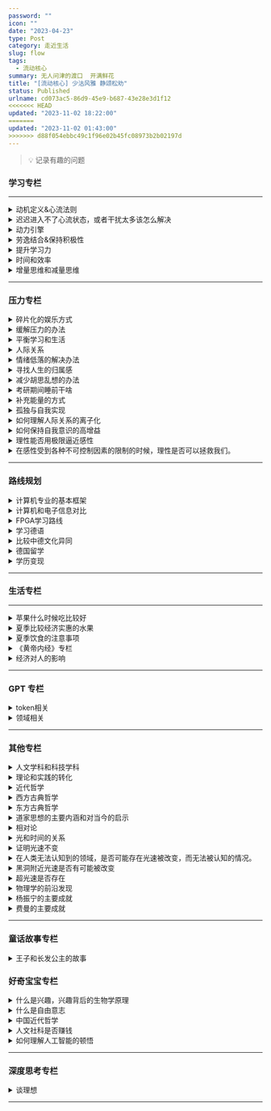 ```yaml
---
password: ""
icon: ""
date: "2023-04-23"
type: Post
category: 走近生活
slug: flow
tags:
  - 流动核心
summary: 无人问津的渡口  开满鲜花
title: "[流动核心] 少沽风雅 静颂松劝"
status: Published
urlname: cd073ac5-86d9-45e9-b687-43e28e3d1f12
<<<<<<< HEAD
updated: "2023-11-02 18:22:00"
=======
updated: "2023-11-02 01:43:00"
>>>>>>> d88f054ebbc49c1f96e02b45fc08973b2b02197d
---
```


> 💡 记录有趣的问题

### 学习专栏

---

<details>
  <summary>动机定义&心流法则</summary>

- “在某些时候，不这样做的痛苦大于这样做的痛苦。”
- 行动起来，即使是非常小的行动，它也会以一种积极灵感的形式让你自然地产生动力。
- 激发动机的关键之一，就是使其易于上手。许多人之所以挣扎于寻找实现目标所需的动力，是因为他们把时间和精力花在了错误的地方，一直不去行动却希望动力从天而降。
- 行动仪式必须非常容易上手,例行程序:朝最终目标迈进,遵循相同模式
- 缺乏精神动力通常与缺乏运动有关
- 我称这个策略为「心流法则」，也就是说，当人们从事与他们当前能力最接近的任务时，他们会经历最大的动力，而这时候，我们的身心也很容易进入到一种全神贯注的心流状态，发挥自己的最佳表现。
- 所以，在做一件事情的时候，我们不仅仅要判断这件事情是否符合自己的实力，还需要在做事的时候，主动地去寻求反馈，调整自己，进而让自己的动力达到峰值，从而更好得完成任务。
- 请告诉自己，头脑里的想法只是建议而不是命令，它们只是摆在我们面前的一个个选择，但我有权选择要遵循的选项。
- 时间的流逝随着年龄的增长越来越快，你可以把所有事情都做好地度过一天，也可以无所事事地度过一天，不管怎么样，这一天都会过去。
  你需要明白的是，不管怎样生活，你的时间都会一去不复返，但是，在不适的时候依然敢于走入不适，拥抱不适，这会让你面对困境的反脆弱能力越来越强。
  你的生活是美好的，而你的不适是暂时的，踏入这一刻的不适，会让你下一刻更自由。
- 可是，在我们的人生里，必须主动去选择一些困难的东西，你不能没有痛苦地生活，你的生活不可能全都是鲜花和掌声，更多时候，生活充满了荆棘和陷阱。
而最终，你选择受什么样的苦，愿意为什么奋斗，这才是最重要的问题。
快乐幸福是一个简单的问题，几乎我们每个人都有类似的答案。
但是更有意义的问题是：你要承受的的痛苦是什么？
你对这个问题的答案，才会真正让你通往某种自由的大门，也会得到人生足够的动力。

  </details>

<details>
  <summary>迟迟进入不了心流状态，或者干扰太多该怎么解决</summary>

你好，这是必应。我很高兴你对心流状态感兴趣，因为它是一种能够提高学习效率和幸福感的心理状态。😊

根据我搜索的结果[1](https://www.zhihu.com/question/20992764)，心流状态是指一种人们在专注进行某行为时所表现的心理状态，通常在此状态时，不愿被打扰，也称抗拒中断。心流状态有以下几个特征：

- 有明确的目标和及时的反馈
- 有适当的挑战和能力匹配
- 有高度的专注和投入
- 有主动控制和自我效能感
- 有时间感的改变和忘我感

要想进入心流状态，你需要做到以下几点：

- 选择一项你感兴趣并且有一定技能的活动，比如学习、写作、画画等
- 设定一个具体而有挑战性的目标，比如阅读一本书、完成一篇文章、画出一幅画等
- 尽量消除外界的干扰，比如关掉手机、电脑等通知，<u>**找一个安静舒适的环境，准备好所需的工具和材料等**</u>
- <u>**全身心地投入到活动中，不要分心去想其他无关的事情，也不要担心失败或者评价等后果**</u>
- 在活动过程中，注意观察自己的表现和进度，根据反馈及时调整自己的策略和方法，保持挑战和能力的平衡
- <u>**在活动结束后，给自己一些奖励和肯定，比如休息一下、吃点零食、听听音乐等，增强自己的成就感和满足感**</u>

如果你遇到了进入心流状态的困难或者干扰，你可以尝试以下几种方法：

- 调整自己的心态，不要给自己太大的压力或者期待，也不要过分担心失败或者评价等外在因素，而是把注意力集中在活动本身的乐趣和意义上
- <u>**使用一些辅助工具或者技巧，比如定时器、番茄钟、计划表等，来帮助自己规划时间、管理任务、提高效率等**</u>
- <u>**寻求一些外部支持或者激励，比如找一个志同道合的伙伴、参加一个学习小组、向一个导师请教等，来增加自己的动力和信心**</u>
- 适当地改变一下环境或者方式，比如换一个地方、换一个时间、换一个角度等，来给自己带来一些新鲜感和刺激感

希望这些方法对你有所帮助。如果你还有其他关于心流状态的问题或者想法，欢迎继续和我聊天。😊

  </details>

<details>
  <summary>动力引擎</summary>

这篇文章有很多不错的建议，我们发现，尤其是在工作日当中，生活的节奏会非常迅速，一切似乎都不停留。以至于我们会快速产生滞后感和疲惫感。

也许有人会说，我对生活没有热情，我总感觉这世界与我遥遥相隔，的确，在某种程度上，思考者时常是孤独的，一方面他们刻意与世界保持距离，另一方面身体和心灵也在审慎地感受着世界。

但是，我想我们既然身处于这个世界，睁一只眼闭一只眼，一天都会过去，我们也不能把所有的希望都寄托于相遇或者固有的生存属性，因为一切都是‘运动着的’，正如《红楼梦》里一样，亦如所有怀古诗词当中里的那样，不管是“前不见古人，后不见来者，念天地之悠悠，独怆然而涕下”还是“最是仓皇辞庙日，教坊犹奏别离歌，垂泪对宫娥”，非常多的意象都证明这一点。

于是，一种新生的，特殊的，神圣的，虔诚的感觉又从何而来？人总是害怕孤独，人总是喜新厌旧，希望有更多有趣的，有灵感的经历刷新着自己的神经。

但是，我则希望把这种愿望用于内源数据的处理，这个世界太让我们疲惫，过多地向外索取无异于饮鸩止渴，大多数优秀的宝藏都埋葬于众多的垃圾下面。我们极有可能成为莎翁笔下的吝啬鬼，而不是一个像梭罗希望的那样——一个真正具有创造力的哲学家。

这听起来足够吸引人，然而在实践的过程当中也是阻力重重，我们幻想明天总是新的一天，似乎明天总能包容今天的缺陷。但实际上也并非如此。

我们需要在不断重复的过程中主动优化自我的执行逻辑，这是一个很艰难的过程，但也是人生最充满创造力的地方。

当然，切身实际所体会的经历所告诉我，我们也不能总是沉湎于理想世界的壮丽，我们还应该学习《爱丽丝仙境梦游》中“掐着怀表的兔子”，对现实世界每个节点进行规律调谐。

  </details>

<details>
  <summary>劳逸结合&保持积极性</summary>

劳逸结合是保持学习效率和积极性的重要因素之一。以下是一些方法可以帮助你实现劳逸结合，保持能量和积极性：

1. 制定合理的学习计划：制定一个合理的学习计划，将学习任务分解成小部分，并设置适当的时间限制。这样可以帮助你更好地管理时间，避免过度劳累和拖延。
2. 定期休息：在学习过程中，定期安排短暂的休息时间。可以利用这段时间进行伸展、深呼吸或做一些放松的活动，让大脑得到放松和恢复。
3. 运动和锻炼：体育锻炼是提高能量和积极性的有效方法。定期参与适度的运动，如散步、慢跑、瑜伽等，可以增加身体的活力和改善心情。
4. 养成良好的睡眠习惯：充足的睡眠对保持能量和积极性至关重要。确保每晚获得足够的睡眠时间，并尽量保持规律的睡眠时间表。
5. 均衡饮食：合理的饮食对保持能量和积极性也很重要。确保摄入足够的营养物质，包括蛋白质、维生素、矿物质和健康脂肪。避免过度依赖咖啡因和糖分来提神，而是选择健康的食物来滋养身体。
6. 寻找兴趣爱好和放松方式：除了学习，寻找一些自己感兴趣的活动或爱好，可以帮助你放松身心，调整状态。这样可以增加生活的乐趣，提高积极性和动力。
7. 与他人交流和支持：与他人交流和分享学习经验、困惑和成就，可以增加动力和积极性。寻找学习伙伴或加入学习小组，相互鼓励和支持。

记住，每个人的劳逸结合方式可能有所不同，需要根据个人情况和喜好进行调整。关键是找到适合自己的平衡点，保持积极性和能量，让学习过程更加高效和愉悦。

  </details>

<details>
  <summary>提升学习力</summary>

提升学习力是一个持续的过程，以下是一些方法可以帮助你提升学习力：

1. 制定明确的学习目标：设定清晰、具体的学习目标可以帮助你更有动力和方向进行学习。确保你的目标具有可衡量性和可实现性，并将其分解为小的里程碑，以便更容易跟踪和实现。
2. 建立良好的学习习惯：养成良好的学习习惯可以提高你的学习效率和专注力。例如，定期安排学习时间，避免拖延，保持专注，避免分心的干扰因素，如手机、社交媒体等。
3. 多样化学习方法：不同的人有不同的学习风格和偏好，尝试不同的学习方法可以帮助你找到适合自己的方式。这可能包括阅读、听讲座、参与讨论、做笔记、练习和复习等。多样化的学习方法可以帮助你更好地理解和记忆知识。
4. 注重时间管理：良好的时间管理可以帮助你合理安排学习时间，并提高效率。制定一个学习计划，合理分配时间给不同的学科和任务，避免拖延和浪费时间。同时，给自己留出适当的休息时间，以保持身心健康。
5. 主动参与学习：积极主动地参与学习可以加深对知识的理解和记忆。与同学讨论、参加小组学习、提问问题、解决问题等都是有效的学习方式。此外，尝试将学到的知识应用到实际生活中，例如通过实践、项目和实习等方式，加深对知识的理解和应用能力。
6. 注重身心健康：身心健康对学习力的提升至关重要。确保你有足够的睡眠、均衡的饮食和适度的运动。保持积极的心态和良好的情绪状态，可以帮助你更好地集中注意力和处理学习中的困难。
7. 持续反思和调整：定期反思自己的学习方法和策略，检查哪些方法有效，哪些需要改进。根据反思的结果，调整学习计划和方法，不断提升自己的学习效果。

总之，提升学习力需要坚持和努力。通过制定明确的目标、建立良好的学习习惯、多样化学习方法、合理的时间管理、积极参与学习、关注身心健康以及持续反思和调整，你可以逐渐提升自己的学习力，并取得更好的学习成果。

  </details>

<details>
  <summary>时间和效率</summary>

时间和效率是两个相关但不完全相同的概念。

时间是指事件发生或活动进行的持续性量度。它是一个客观的概念，可以用时钟或日历来测量和记录。时间是不可逆的，一旦过去就无法回到过去的时刻。时间的管理对于个人和组织来说非常重要，因为它决定了我们能够完成多少工作，以及我们如何分配和利用我们的资源。

效率是指在给定的时间内完成任务或达到目标的能力。它是一个相对的概念，可以通过比较实际完成的工作量和所需的资源来衡量。效率通常与经济性和资源利用率有关。高效率意味着在相同的时间内完成更多的工作，或者在相同的工作量下使用更少的资源。提高效率可以通过优化工作流程、减少浪费、提高技能和使用适当的工具和技术来实现。

时间和效率之间存在紧密的关系。有效地管理时间可以提高效率，因为它可以帮助我们集中注意力、减少分散注意力的因素，并避免浪费时间在无关紧要的事情上。另一方面，提高效率可以帮助我们更好地利用有限的时间资源，从而提高生产力和成果。

总之，时间和效率是在个人和组织生活中非常重要的概念。通过合理管理时间并提高效率，我们可以更好地完成任务、实现目标，并提高生活质量。

  </details>

<details>
  <summary>增量思维和减量思维</summary>

生活可以采用增量思维和减量思维的结合。增量思维是指通过积极主动地追求进步、增加、扩展来改善生活，例如不断学习新知识、追求事业发展、拓展社交圈等。这种思维方式可以帮助我们不断成长和进步，实现个人目标。

然而，减量思维也是重要的。减量思维是指通过减少、简化、去除不必要的事物来提高生活质量。在现代社会中，我们常常陷入忙碌、紧张和过度消费的状态。通过减少冗余的物质负担、简化生活方式、放松身心等，我们可以减轻压力、提高内心的平静和满足感。

综合来说，生活应该是增量思维和减量思维的平衡。我们可以追求个人成长和进步，同时也要注意减少不必要的压力和物质负担，让生活更加有意义、平衡和满足。

  </details>

---

### 压力专栏

<details>
  <summary>碎片化的娱乐方式</summary>

碎片化娱乐是指在日常生活中利用零碎的时间进行的耗时短的娱乐方式，比如刷刷短视频、小游戏、小段子等等。1  碎片化娱乐有一定的优点，比如可以快速缓解压力，满足不同的需求，提高时间利用率等等。2  但是，碎片化娱乐也有很多缺点，比如会导致注意力缺失，手机成瘾，逻辑思维退化，文化品位下降等等。234

因此，对于碎片化娱乐是否提高了当代人们的幸福感，我认为没有一个确定的答案，不同的人可能有不同的感受和看法。我个人觉得，碎片化娱乐是一种双刃剑，<u>适度使用可以给我们带来快乐和便利，但过度使用就会给我们带来负面的影响和后果。所以我们应该有意识地控制自己的碎片化娱乐时间和内容，不要让它占据了我们的生活和思想。</u>5

  </details>

<details>
  <summary>缓解压力的办法</summary>

缓解压力的办法有很多，不同的人可能适合不同的方法。我根据网上的一些资料，为您总结了以下几种常见的缓解压力的方法，您可以根据自己的喜好和情况，选择一种或多种尝试一下：

- **重新组织带来压力的想法**。有时候压力是由于我们对事情的看法过于消极或者不切实际造成的。我们可以试着分辨出给我们压力的想法，比如“应该”、“必须”、“不能”做的事，或者“小题大做”、“过于极端”的想法，或者“无谓的假象”等等。然后我们可以用一些方法来改变这些想法，<u>比如用积极的想法代替消极的想法，或者质疑并反驳这些想法，或者将问题分为两类记录下来，找出支持和反驳这些想法的证据。我们还可以写日记来记录我们的想法，帮助我们理清思绪，找到压力的来源。¹</u>
- **避免不必要的压力**。有些压力是不可避免的，比如学业、工作、家庭等方面的压力。但是有些压力是可以避免或减少的，比如因为花钱过多、环境凌乱、悲观消极、迟到拖延、过度比较、回忆过去等造成的压力。<u>我们可以在可以的时候避开压力，比如远离给我们带来负面影响的人或事，或者改变我们对事情的看法和态度。我们还可以学会说“不”，不要承担超出自己能力范围的任务或责任，也要学会委派任务，不要总想控制所有的事情。¹</u>
- **改变环境**。有时候我们所处的环境会给我们带来压力，比如嘈杂、拥挤、脏乱等环境。我们可以通过改变环境来缓解压力，比如打扫卫生，让自己生活和工作在一个整洁舒适的空间里；或者外出透气，<u>去一些自然风景优美、空气清新、人少安静的地方散散步；或者换个地方工作或学习，比如去图书馆、咖啡馆等地方寻找一个适合自己的氛围。¹</u>
- **试试放松的活动**。当我们感到压力时，我们可以通过一些放松的活动来让自己平静下来，比如深呼吸、冥想、瑜伽、按摩等等。这些活动可以帮助我们调节呼吸、放松肌肉、清空思绪、平衡情绪等等。我们可以每天花一些时间来做这些放松的活动，让自己保持一个良好的状态。¹
- **选择抗压的生活方式**。有一些生活方式的选择也会影响我们对压力的应对能力，<u>比如运动、睡眠、饮食、兴趣爱好等等。运动可以帮助我们释放压力激素，刺激身体分泌快乐的化学物质，让我们感觉更有精力和自信。睡眠可以帮助我们恢复体力和精神，让我们更有能力应对压力。饮食可以影响我们的心情和健康，所以要注意均衡营养，避免过多的咖啡因、糖分、酒精等刺激性物质。兴趣爱好可以让我们享受自己喜欢做的事情，转移注意力，提高自我价值感。¹</u>
- **倾诉或沟通**。有时候我们会觉得自己孤单无助，没有人能理解我们的压力和痛苦。这时候我们可以找一些信任的人来倾诉或沟通，比如家人、朋友、同事、老师、心理咨询师等等。他们可能会给我们一些建议、安慰、支持或者帮助，让我们感觉不再那么孤独和无助。即使他们不能解决我们的问题，只是听听我们的话，也会让我们感觉轻松一些。¹

  </details>

<details>
  <summary>平衡学习和生活</summary>

平衡学习和生活，并保持自律是一个很重要的技能，以下是一些方法可以帮助你实现这一目标：

1. 制定明确的目标：设定明确的学习和生活目标，并将其分解为可量化的小步骤。这样做可以帮助你更好地组织时间和精力。
2. 制定优先级：确定你的优先事项，将时间和精力放在最重要的任务上。学会区分紧急和重要的事情，并优先处理重要的事情。
3. 制定时间表：制定一个合理的时间表，将学习、工作和休息时间合理分配。确保给自己留出足够的时间来放松和娱乐，以保持身心健康。
4. 避免拖延：拖延是自律的敌人之一。学会克服拖延的习惯，采取积极主动的态度，及时开始并完成任务。
5. 设定时间限制：为每个任务设定时间限制，这样可以帮助你集中注意力并高效完成任务。遵守时间限制可以让你更好地控制自己的学习和工作进度。
6. 制定学习计划：制定详细的学习计划，包括每天的学习目标、所需的学习资源和时间安排。这样可以帮助你更好地组织学习时间，并确保按计划进行。
7. 健康生活方式：保持健康的生活方式对于保持自律和提高学习效果至关重要。确保充足的睡眠、均衡的饮食和适度的运动，这样可以增强你的注意力和学习能力。
8. 避免过度承载：学会说“不”，避免过度承载自己。合理评估自己的能力和时间，不要贪多嚼不烂，确保给自己足够的休息和恢复时间。
9. 寻求支持和反馈：与他人分享你的目标和计划，并寻求他们的支持和反馈。他们可以提供帮助、鼓励和建议，帮助你保持自律和实现目标。
10. 坚持和适应：保持自律是一个长期的过程，需要坚持和适应。如果你偶尔违反了计划，不要过于苛责自己，而是及时调整并继续前进。
    记住，自律是一个习惯，需要时间和努力来培养。通过坚持实践上述方法，你可以逐渐建立起更好的自律能力，平衡学习和生活，并取得更好的成果。

  </details>

<details>
  <summary>人际关系</summary>

在人际关系中，人的因素指的是人际交往中的个体特征、情感、态度、行为等方面的因素。这包括个人的性格、价值观、情绪状态、沟通能力、社交技巧等。人的因素对于人际关系的建立、维护和发展起着重要的作用，它们可以影响人与人之间的互动和交流方式，决定着人际关系的质量和稳定性。

至于人工智能是否能够弥补人类在人际交往中的孤独感，这是一个复杂的问题，没有简单的答案。虽然人工智能在某些方面可以提供社交互动的替代品，但它无法完全弥补人类之间真实的情感和情绪交流。

人际交往是一种复杂的社会互动过程，其中包含非语言的沟通、情感共鸣、情绪表达等元素。这些方面对于建立深层次的人际关系至关重要。虽然人工智能可以提供一些交流工具和平台，但它无法真正代替人与人之间的情感交流和人的因素。

此外，人际交往中的孤独感通常源于内心的需求和情感的缺失，而不仅仅是缺乏社交互动。尽管人工智能可以提供一定的社交互动和娱乐，但它无法满足人类对于深层次情感和人际联系的渴望。

因此，虽然人工智能可以在某些方面提供一定的帮助和支持，但它无法完全弥补人类在人际交往中的孤独感。人际交往的满足和人的因素仍然需要真实的人际互动和情感交流来实现。

  </details>

<details>
  <summary>情绪低落的解决办法</summary>

当人处于情绪低落的时候，可以尝试以下一些方法来缓解情绪：

1. 寻求支持：与亲密的朋友、家人或心理健康专业人士交流，分享你的感受和困扰，寻求他们的支持和理解。
2. 运动和身体活动：参加适度的身体活动，如散步、慢跑、瑜伽等，这可以帮助释放身体内的紧张和压力，同时促进身体内的内啡肽分泌，提升心情。
3. 培养兴趣爱好：找到一些你感兴趣的活动或爱好，例如阅读、绘画、写作、听音乐等，这些活动可以分散注意力，带来积极的情绪体验。
4. 改善睡眠质量：确保获得充足的睡眠，保持规律的作息时间，创建一个舒适的睡眠环境，这对情绪的调节和恢复很重要。
5. 均衡饮食：保持健康的饮食习惯，摄入足够的营养物质，避免过度依赖咖啡因和糖分，这有助于维持身体和大脑的平衡。
6. 放松技巧：尝试一些放松技巧，如深呼吸、冥想、温热浴、按摩等，这些方法可以帮助缓解紧张和焦虑，提升情绪状态。
7. 设定小目标：将大目标分解为小目标，逐步实现，这可以增加成就感和动力，帮助你渡过情绪低谷。
8. 避免孤立：尽量避免孤立自己，与他人保持社交联系，参加社交活动，这样可以减少孤独感，增加支持和情感连接。
9. 寻找乐趣和幽默：寻找一些能够带给你乐趣和欢笑的事物，例如看喜剧电影、与朋友开怀大笑等，幽默和笑声能够改善情绪。
10. 寻求专业帮助：如果情绪低落持续时间较长，且影响到日常生活和功能，建议咨询专业的心理健康专家，他们可以提供更具体和个体化的支持和建议。

请注意，这些方法可能对不同的人产生不同的效果，如果你的情绪低落持续时间较长或严重影响到你的生活，请及时寻求专业帮助。

  </details>

<details>
  <summary>寻找人生的归属感</summary>

寻找人生的价值和归属是一个深刻而个人化的问题，每个人都可能有不同的答案。以下是一些方法和思考方式，可以帮助你在这个过程中找到自己的价值和归属感：

1. 自我反思：花时间思考自己的兴趣、价值观和激情。问问自己，什么是你真正关心的事情？你喜欢做什么？什么能够让你感到满足和有成就感？通过思考这些问题，你可以更好地了解自己，并找到与之相关的价值和归属感。
2. 探索不同领域：尝试参与各种各样的活动和领域，包括工作、志愿者工作、兴趣小组等等。通过这些经历，你可以发现自己的兴趣和潜力所在。不要害怕尝试新的事物，因为它们可能会带给你新的视角和体验。
3. 培养技能和知识：通过学习和培养技能，你可以提升自己在特定领域的能力，并为自己找到更多的机会。不断学习和成长，可以让你感到更有自信和满足感，同时也为你的人生价值和归属感提供更多的可能性。
4. 与他人建立联系：与他人建立积极和有意义的关系，可以让你感到被理解、支持和接纳。寻找志同道合的人，他们可能与你有着相似的兴趣和价值观，与他们交流和分享经验，可以帮助你找到归属感和共同的价值观。
5. 为他人做贡献：通过为他人提供帮助和服务，你可以体验到无私奉献的喜悦和成就感。寻找机会参与社区工作、志愿者活动或慈善事业，为他人创造积极的影响。通过为他人做贡献，你可以找到自己的价值所在，并感受到对社会的重要性。
6. 接受自己的独特性：每个人都是独一无二的，拥有自己独特的才能和价值。接受自己的优点和缺点，理解自己的个人特质，并将其与他人的期望和社会的标准区分开来。找到自己的独特之处，并将其融入到自己的人生价值观和归属感中。

记住，寻找人生的价值和归属感是一个持续的过程，需要时间和努力。不要感到沮丧或灰心，尝试不同的方法，并相信自己能够找到属于自己的价值和归属感。

  </details>

<details>
  <summary>减少胡思乱想的办法</summary>

胡思乱想是一个常见的问题，但有一些方法可以帮助你控制和减少这种情况。以下是一些建议：

1. 注意力转移：将注意力从胡思乱想的内容转移到其他事物上。可以通过做一些有趣的活动、与他人交谈、阅读书籍或者专注于某个任务来分散注意力。
2. 冥想和放松：通过冥想、深呼吸或者放松练习来帮助清空思维并放松身心。这些技巧可以帮助你集中注意力并减少胡思乱想的发生。
3. 记录和整理思维：将胡思乱想的内容记录下来，可以通过写日记、做清单或者使用笔记应用来整理思维。这样可以让你将思维从头脑中释放出来，并更好地处理它们。
4. 培养兴趣爱好：找到一些你感兴趣的活动或爱好，并投入其中。这样可以让你的思维集中在有意义和有价值的事物上，减少无谓的胡思乱想。
5. 健康生活方式：保持健康的生活方式对控制胡思乱想也很重要。确保你有充足的睡眠、均衡的饮食和适度的运动，这些都有助于提高专注力和思维清晰度。
6. 寻求支持和帮助：如果你觉得胡思乱想的问题严重影响到了生活和工作，不妨寻求专业的支持和帮助。心理咨询师或治疗师可以提供有效的技巧和策略，帮助你处理这个问题。

记住，胡思乱想是一种正常的思维模式，但如果它们开始干扰你的日常生活，那么就需要采取措施来管理和减少它们的影响。以上建议可以帮助你控制胡思乱想，提高专注力和思维效率。

  </details>

<details>
  <summary>考研期间睡前干啥</summary>

在考研前晚上睡前，你可以做以下一些事情来帮助你放松和准备好考试：

1. 复习计划：回顾当天的学习进度，检查你已经完成的任务，并制定明天的学习计划。确保你知道明天要做什么，这样可以在睡前放心休息。
2. 放松活动：进行一些放松的活动，如听音乐、看书、看电影或与朋友聊天。选择一些能够让你放松身心的活动，帮助你减轻压力。
3. 轻度运动：进行一些轻度的身体运动，如散步或做一些伸展运动。运动可以促进血液循环，缓解身体的紧张感，并有助于提高睡眠质量。
4. 放松技巧：尝试一些放松技巧，如深呼吸、温水泡脚或冥想。这些技巧可以帮助你放松紧张的情绪，减轻焦虑感。
5. 避免使用电子设备：在睡前尽量避免使用电子设备，如手机、平板电脑或电视。这些设备的蓝光会刺激大脑，影响睡眠质量。可以选择阅读实体书籍或使用纸质笔记本做一些复习。
6. 睡眠环境优化：确保你的睡眠环境舒适宜人。保持房间的温度适宜、通风良好，并保持安静。使用舒适的床上用品和枕头，以提供良好的睡眠支持。

最重要的是给自己留出充足的睡眠时间，以确保你在考试前有足够的精力和专注力。每个人的睡眠需求不同，但通常成年人需要 7-9 小时的睡眠时间。

  </details>

<details>
  <summary>补充能量的方式</summary>

补充精力的方式有很多种，以下是一些常见的方法：

1. 充足的睡眠：确保每晚都有足够的睡眠时间，成年人通常需要 7-9 小时的睡眠。良好的睡眠可以帮助恢复精力和提升注意力。
2. 均衡饮食：合理搭配营养丰富的食物，包括蛋白质、复合碳水化合物、健康脂肪和维生素。避免过量摄入咖啡因和糖分，因为它们可能导致能量峰值和崩溃。
3. 锻炼身体：定期进行适度的体育锻炼，如散步、慢跑、瑜伽等，可以提高身体的能量水平和心理状态。
4. 做适度的休息：在工作或学习过程中，合理安排休息时间，避免长时间连续工作。休息可以帮助恢复精力和提高专注力。
5. 管理压力：学会应对压力和情绪，采取积极的心理调节方法，如冥想、深呼吸、放松技巧等。减少压力可以提高精力和注意力。
6. 规律生活：建立规律的作息时间表，固定每天的起床和睡觉时间。保持规律的生活习惯有助于提高精力和调整生物钟。
7. 增加水分摄入：保持身体充足的水分摄入，避免脱水对精力和注意力的负面影响。
8. 寻找乐趣：参与自己喜欢的活动，与朋友和家人交流，放松心情，增加快乐感和精力。

请注意，如果你感觉长期疲倦或精力不足，最好咨询医生，以排除任何潜在的健康问题。

  </details>

<details>
  <summary>孤独与自我实现</summary>

根据著名的心理学家马斯洛的需求层次理论 ¹，人有五种基本需求，分别是<u>**生理需求、安全需求、相属需求、尊重需求和自我实现需求。**</u>其中，相属需求指的是人<u>**对于爱和被爱、归属和接纳的渴望，是人类社会性的体现。当人的生理和安全需求得到满足后，相属需求就会成为主要的动力。如果相属需求没有得到满足，人就会感到孤独、焦虑、沮丧等负面情绪 ²。**</u>

因此，当人感到孤独的时候，可能是因为他们没有满足相属需求，没有找到能够给予他们爱和关怀、理解和支持、信任和尊重的人。在这种情况下，他们会希望找到一个伴侣，一个能够与他们分享生活中的喜怒哀乐、互相扶持和鼓励、共同成长和进步的人。这样，他们就可以感受到温暖和幸福，消除孤独感。

当然，并不是所有感到孤独的人都会寻找伴侣。有些人可能会选择其他方式来满足相属需求，比如加强与家庭或朋友的联系，参与社区或志愿活动，培养兴趣或爱好等等。<u>**有些人可能会习惯孤独，甚至享受孤独，认为孤独可以让他们更加专注于自己的目标或思考 ³。**</u>

另外，也有一些因素可能影响人在感到孤独时是否寻找伴侣，比如个人的性格、价值观、信念、经历等等。有些人可能比较内向或自卑，不太敢于表达自己的情感或需要；有些人可能比较理性或独立，不太愿意依赖或牵制别人；有些人可能比较宗教或保守，不太赞成随意地恋爱或结婚；有些人可能曾经受过伤害或失望，不太相信爱情或婚姻 ⁴。

总之，**人在感到孤独时寻找伴侣是一种正常而普遍的心理现象，但也不是唯一或必然的选择。每个人都有自己的方式来应对孤独感，也有自己的标准来选择伴侣。**<u>**重要的是要了解自己真正想要什么，以及如何实现自己的幸福。**</u>

  </details>

<details>
  <summary>如何理解人际关系的离子化</summary>

"人际关系的离子化"这个术语并不常见，可能是一个比喻或者特定领域的术语。根据常规理解，离子化是指物质在溶液中或气体中失去或获得电子而形成离子的过程。将这一概念应用于人际关系可能需要进一步解释。
在人际关系中，离子化可能指的是关系中的分离、疏远或冷漠化过程。这种情况下，原本亲密或密切的人际关系逐渐变得疏远，失去了原有的联系和互动。这种离子化可能是由于各种原因，比如时间的流逝、距离的增加、兴趣的转移、价值观的差异、沟通的不畅等。
离子化还可以指人际关系中的冲突或割裂。就像离子化过程中的正负电荷相互吸引或排斥一样，人际关系中的冲突可能导致人们之间的隔阂和矛盾。这种情况下，人们可能选择远离彼此，避免进一步的冲突或伤害。
总之，人际关系的离子化可以理解为人际关系中的分离、疏远或冲突的过程。这种离子化可能是暂时的，也可能是永久的，取决于具体情况和各方的努力。在处理人际关系时，重要的是保持沟通、理解和尊重，以促进关系的健康和积极发展。

  </details>

<details>
  <summary>如何保持自我意识的高增益</summary>

保持自我意识的高增益是指能够深入了解自己、保持积极的自我认知和自我成长的状态。以下是一些方法可以帮助你保持自我意识的高增益：

1. 自我反思：定期花时间反思自己的想法、情绪和行为。思考自己的优点、目标和价值观，并思考如何改进自己的不足之处。可以通过写日记、冥想或与他人交流来进行自我反思。
2. 接受反馈：积极接受他人对你的反馈和建议。他人的观点和意见可以帮助你更好地了解自己的盲点和改进空间。保持开放的心态，不要抵触或否认他人的反馈，而是用它们作为成长的机会。
3. 学习与成长：持续学习和发展自己的技能和知识。通过不断学习和成长，你可以增加自己的自信心和能力，提升自我意识的水平。可以通过读书、参加培训课程、参与社交活动等方式来拓宽自己的视野和知识。
4. 自我关注与照顾：关注自己的身心健康。保持良好的生活习惯，包括充足的睡眠、均衡的饮食和适度的运动。给自己留出休息和放松的时间，以保持身心的平衡和健康。
5. 设定目标和挑战：给自己设定明确的目标和挑战，不断追求进步和成就。设定具体、可衡量的目标，并制定相应的行动计划。挑战自己的舒适区，勇于尝试新的事物和面对困难，以促进自我成长和提高自我意识。
6. 培养积极的心态：保持积极的心态和乐观的态度。学会从困难和挫折中寻找机会和教训，相信自己的能力和潜力。积极的心态有助于保持自我意识的高增益，并促进个人的成长和发展。
   通过以上方法，你可以不断提升自我意识的水平，更好地了解自己、发展自己，并取得更高的增益。记住，自我意识的增益是一个持续的过程，需要坚持和努力。

  </details>

<details>
  <summary>理性能否用极限逼近感性</summary>

理性和感性是人类思维和情感的两个重要方面。理性强调逻辑、分析和客观性，而感性则强调情感、直觉和主观性。它们在我们的思维和决策中都起着重要的作用。
尽管理性和感性在某些情况下可能存在冲突，但理性和感性并不是互相排斥的对立面。事实上，将理性和感性结合起来可以产生更全面和综合的认知和体验。
当我们面临决策或问题时，理性思维可以帮助我们进行分析、评估和推理，以便做出理性的决策。它可以帮助我们收集和处理信息，考虑各种因素，并预测可能的结果。理性思维有助于我们避免情绪的干扰和偏见，并更加客观地看待问题。
然而，感性也是重要的。感性可以提供直观和情感上的洞察力，帮助我们理解和体验事物的意义和价值。感性可以激发创造力和想象力，使我们能够在决策和问题解决中考虑更广泛的因素。感性还可以帮助我们建立人际关系、表达情感和体验美感。
因此，理性和感性之间的关系应该是相互促进和平衡的。我们可以通过培养理性思维和批判性思维的能力来提高我们的决策能力，同时也要保持对感性的敏感和开放，以便获得更全面和综合的认知和体验。
总而言之，理性和感性都是重要的思维方式，它们在不同的情境和问题中发挥着不同的作用。理性和感性之间的平衡和综合可以帮助我们做出更明智和有意义的决策，并丰富我们的思维和体验。

  </details>

<details>
  <summary>在感性受到各种不可控制因素的限制的时候，理性是否可以拯救我们。</summary>

当感性受到不可控制因素的限制时，理性可以发挥关键的作用来帮助我们应对挑战和困境。以下是理性可以拯救我们的几个方面：

1. 分析和问题解决：理性思维可以帮助我们分析问题、识别根本原因，并制定解决方案。它可以帮助我们从情感的困扰中解脱出来，以客观和冷静的态度来评估和处理问题。通过逻辑推理和系统性的思考，我们可以找到更有效的解决方案。
2. 情绪管理：理性思维可以帮助我们管理情绪和情感的波动。当感性受到不可控制因素的限制时，我们可能会陷入情绪的困扰和消极的思维模式。通过理性思考，我们可以更好地理解和管理自己的情绪，以便更好地应对困难和压力。
3. 适应和调整：理性思维可以帮助我们适应变化和调整自己的思维方式。当感性受到限制时，我们可能会感到困惑、失望或沮丧。通过理性思考，我们可以重新评估情况，调整我们的期望和目标，并制定新的计划和策略。
4. 决策和评估：理性思维可以帮助我们做出理性和客观的决策。当感性受到限制时，我们可能会受到情感的影响而做出不理智的决策。通过运用理性思维，我们可以更好地权衡利弊、评估风险，并做出更明智的选择。
   虽然理性可以在感性受到限制时提供帮助，但并不意味着理性可以完全取代感性。感性在人类思维和情感中也有其重要的作用。理性和感性之间的平衡和综合可以帮助我们更全面地应对问题和挑战，以及更好地理解和体验世界。

  </details>

---

### 路线规划

<details>
  <summary>计算机专业的基本框架</summary>

计算机专业学习路线是指在学习计算机科学和技术的过程中，按照一定的顺序和逻辑，掌握计算机的基础知识、核心技能和专业方向的一种指导方案。不同的学校、教材、课程和个人可能有不同的学习路线，但是一般都会遵循一些共同的原则，比如由浅入深、由基础到应用、由理论到实践等等。¹

根据我在网上查找的一些资料，我为您总结了以下几种常见的计算机专业学习路线，您可以根据自己的情况和目标，选择一种或多种参考：

- **计算机基础学习路线**。这是一种适合初学者或者想夯实计算机基础的学习路线，主要涵盖了计算机科班必修的几门基础课程，比如程序设计、数据结构、算法、组成原理、操作系统、网络、数据库等等。这些课程可以帮助您建立起一个完整的计算机知识体系，理解计算机的工作原理和方法，为后续的专业方向打下坚实的基础。²³
- **编程语言学习路线**。这是一种适合想提高编程能力和技巧的学习路线，主要涉及了不同类型和风格的编程语言，比如 C/C++、Java、Python 等等。这些编程语言可以帮助您掌握不同的编程范式，比如面向过程、面向对象、函数式等等，以及不同的编程领域，比如系统编程、Web 开发、数据分析等等。这些编程语言也可以让您更好地理解计算机基础课程中的一些概念和实现，比如内存管理、多线程、网络通信等等。⁴
- **后台开发学习路线**。这是一种适合想从事后台开发或者服务端开发的学习路线，主要涉及了后台开发所需要的技术栈和框架，比如 Linux、MySQL、Redis、MQ、Spring Boot 等等。这些技术栈和框架可以帮助您构建高性能、高可用、高并发的后台系统，处理海量数据和复杂业务逻辑，满足用户和客户端的需求。
- **前端开发学习路线**。这是一种适合想从事前端开发或者客户端开发的学习路线，主要涉及了前端开发所需要的技术栈和框架，比如 HTML、CSS、JavaScript、Vue、React 等等。这些技术栈和框架可以帮助您构建美观、交互性强、用户体验好的前端页面或者客户端应用，展示数据和内容，与用户和后台进行交互。
- **人工智能学习路线**。这是一种适合想从事人工智能或者数据科学的学习路线，主要涉及了人工智能所需要的数学基础和算法知识，比如概率论、统计学、线性代数、微积分、机器学习、深度学习等等。这些数学基础和算法知识可以帮助您理解和应用人工智能的原理和方法，比如数据分析、数据挖掘、数据可视化、自然语言处理、计算机视觉、语音识别等等。

  </details>

<details>
  <summary>计算机和电子信息对比</summary>

电子信息工程和计算机专业都属于工程领域，涉及到电子技术和信息技术的应用。虽然它们有一些相似之处，但也有一些区别和联系。
区别：1. 电子信息工程更侧重于电子技术的应用，包括电路设计、电子器件、通信系统、信号处理等方面。它关注电子器件的设计、制造和应用，以及电子系统的开发和维护。 2. 计算机专业更侧重于计算机科学和计算机技术的应用，包括软件开发、算法设计、数据库管理、网络技术等方面。它关注计算机系统的软硬件设计、开发和应用，以及计算机网络和信息安全等领域。 3. 电子信息工程涉及到的领域更广泛，包括电子器件、通信、信号处理等多个方面。计算机专业更专注于计算机科学和计算机技术的应用，包括软件开发、算法设计等方面。
联系：1. 电子信息工程和计算机专业都涉及到电子技术和信息技术的应用，都需要掌握一定的数学、物理和工程知识。 2. 两个专业都需要具备良好的逻辑思维能力和问题解决能力。无论是设计电子电路还是开发软件，都需要分析问题、设计解决方案并进行实施。 3. 电子信息工程和计算机专业在某些领域有重叠，例如在嵌入式系统、物联网、人工智能等方面，电子信息工程和计算机专业的知识都有应用。
总的来说，电子信息工程和计算机专业在某些方面有区别，但也存在一些联系。选择专业时，可以根据个人的兴趣、职业发展方向和未来的就业市场需求来进行选择。

  </details>

<details>
  <summary>FPGA学习路线</summary>

学习 FPGA（Field-Programmable Gate Array）的路线可以根据个人的兴趣和目标进行调整，以下是一个常见的学习路线供参考：

1. 学习数字电路基础知识：了解数字电路的基本概念、逻辑门、布尔代数、时序和组合电路等内容。这些知识是理解 FPGA 设计的基础。
2. 学习硬件描述语言（HDL）：掌握至少一种常用的 HDL，如 VHDL（VHSIC Hardware Description Language）或 Verilog。HDL 是描述数字电路和 FPGA 设计的语言，通过学习 HDL 可以实现对 FPGA 的编程和控制。
3. 熟悉 FPGA 架构和工具：了解 FPGA 的基本架构和内部组成，掌握 FPGA 设计工具的使用方法。常见的 FPGA 厂商提供了相应的开发工具套件，如 Xilinx 的 Vivado 和 Altera（现在是 Intel）的 Quartus。
4. 学习 FPGA 设计流程：了解 FPGA 设计的整体流程，包括项目创建、设计输入、综合、实现、下载和调试等步骤。掌握如何将设计转化为可在 FPGA 上实现的逻辑电路。
5. 实践项目：通过实践项目来巩固所学的知识。可以从简单的项目开始，逐渐增加难度和复杂度。例如，LED 灯控制、计数器、状态机等。
6. 学习高级主题：掌握更高级的 FPGA 主题，如时钟管理、时序优化、资源共享、片上存储器、DSP（Digital Signal Processing）等。这些主题可以帮助优化设计并实现更复杂的功能。
7. 深入学习特定应用领域：根据个人兴趣和应用需求，深入学习特定的 FPGA 应用领域，如图像处理、通信系统、嵌入式系统等。这将需要进一步学习相关的领域知识和算法。
8. 参与社区和论坛：加入 FPGA 设计者的社区和论坛，与其他人交流和分享经验。这样可以从其他人的实践中学习，并获取更多的指导和支持。

记住，学习 FPGA 是一个渐进的过程，需要不断地实践和积累经验。通过不断地学习和实践，你将能够掌握 FPGA 设计的技能，并在各种应用领域中应用它们。

  </details>

<details>
  <summary>学习德语</summary>

学习德语需要一定的时间和努力，但以下几个方法可以帮助你更快地学习德语：

1. 制定学习计划：制定一个明确的学习计划，并设定具体的学习目标。将学习时间分配到不同的技能领域，如听力、口语、阅读和写作。
2. 寻找优质学习资源：选择适合你水平的教材、课程或在线资源。可以使用德语学习应用程序、在线课程、语言交换平台等。
3. 注重听力和口语：通过听德语音频、观看德语电影或视频、与母语为德语的人交流等方式提高听力和口语能力。尽量多进行口语练习，积极参与对话。
4. 多读多写：阅读德语文章、新闻、书籍等，扩大词汇量和语法知识。写作练习可以帮助你巩固所学内容，提高语法和表达能力。
5. 创造语言环境：尽量将自己置身于德语环境中，例如通过与德语母语者交流、参加语言交流活动、加入德语学习群组等。
6. 制作记忆工具：使用记忆卡片、单词表、语法总结等辅助工具帮助记忆和复习重要的词汇和语法规则。
7. 坚持练习：每天保持一定的学习时间，坚持不懈地练习。持续的学习和练习是学习语言的关键。
8. 寻找语言伙伴：与其他学习德语的人进行语言交流，互相帮助和纠正错误。可以通过线上或线下的方式找到语言伙伴。
9. 制定学习策略：了解自己的学习风格和喜好，并制定相应的学习策略。有些人更适合通过听力练习学习，而有些人则更擅长通过阅读学习。
10. 保持积极心态：学习一门新语言需要时间和耐心，不要因为遇到困难而气馁。保持积极的学习态度，相信自己能够掌握德语。

记住，学习语言是一个渐进的过程，需要持续的努力和实践。使用上述方法，并保持坚持和耐心，你将能够更快地学习德语。祝你成功！

  </details>

<details>
  <summary>比较中德文化异同</summary>

中德文化在许多方面存在异同。以下是一些中德文化的比较：

1. 社交礼仪：在社交场合，中德文化存在一些差异。在中国，人们通常会以亲密的方式互相接触，例如握手、拥抱或轻拍对方的肩膀。而在德国，人们更注重个人空间和私人领域，一般会进行简短的握手问候。
2. 时间观念：德国人对时间非常重视，准时性被视为一种重要的价值观。德国人通常会按时到达约定的会议或活动。相比之下，中国文化中对时间的看法较为灵活，有时会出现一些延迟或时间安排上的弹性。
3. 社会层级：中国文化中存在较为明显的社会层级观念，人们对长辈和权威人物表达尊敬和敬意。而在德国，社会层级观念相对较弱，人们更注重平等和个人自由。
4. 饮食习惯：中德的饮食习惯也存在差异。中国人通常会用筷子进食，主食以米饭或面食为主，喜欢吃热食。而德国人多使用刀叉，主食以面包、土豆和肉类为主，喜欢吃冷食。
5. 教育体系：中德的教育体系也有所不同。中国的教育注重知识的灌输和应试能力的培养，学生通常会参加大量的考试。德国的教育则更加注重培养学生的创造力和批判性思维，学生在学校中有更多的自主权。
6. 思维方式：中德文化在思维方式上也存在差异。中国文化注重集体主义和家庭观念，强调人际关系和社会责任。而德国文化更注重个人主义和自由意志，强调个人的独立和自主决策能力。

需要注意的是，这些是一般性的比较，个体之间仍然存在差异。此外，随着全球化的发展，文化之间的交流和融合也在不断增加，所以这些差异可能会有所减少。

  </details>

<details>
  <summary>德国留学</summary>

如果您计划去德国留学，以下是一般的步骤：

1. 确定留学目标：确定您想要在德国学习的专业和学位级别。了解您感兴趣的大学和课程。
2. 研究大学和课程：了解德国的大学和课程要求。查找适合您的专业和兴趣的大学，并详细了解入学要求、课程设置和学费等信息。
3. 语言要求：大多数德国大学要求外国学生提供德语水平证明，通常是通过德语考试（如 TestDaF 或 DSH）获得。如果您计划在英语授课的课程中学习，您可能需要提供英语水平证明（如 TOEFL 或 IELTS）。
4. 准备材料：准备申请所需的文件，如个人陈述、推荐信、学术成绩单、语言考试成绩单、护照复印件等。确保您的文件符合大学的要求。
5. 申请大学：根据您选择的大学和课程要求，填写在线申请表格并提交所需的文件。确保按照申请截止日期提交申请。
6. 获得录取：如果您的申请成功，您将收到录取通知。大学会向您提供详细的入学指南，包括注册流程、学费支付和签证要求等。
7. 签证申请：如果您是非欧盟国家的学生，您需要申请德国学生签证。联系德国驻您所在国家的使领馆获取签证申请所需的文件和程序。
8. 安排住宿：在获得录取通知后，开始寻找合适的住宿。您可以选择在校内宿舍、校外租房或私人寄宿家庭等。
9. 赴德国：安排机票和其他旅行安排。确保您在出发前办理好签证和保险，并了解德国的入境要求。
10. 注册和安顿：抵达德国后，按照大学提供的指南进行注册和安顿。办理学生证、开设银行账户、注册居留等。

请注意，这些步骤可能会因个人情况和所选择的大学而有所不同。因此，建议您在具体行动前仔细研究和咨询相关的大学和机构，以确保您了解最新的要求和程序。

  </details>

<details>
  <summary>学历变现</summary>

将学历变现意味着将你所获得的学历和学术知识转化为实际的经济价值和职业机会。以下是一些方法和建议，可以帮助你将学历变现：

1. 职业规划：首先，进行职业规划是非常重要的。了解你所拥有的学历和专业背景，以及你的兴趣和目标。研究相关行业和职业，探索与你学历相关的就业机会和需求。这样可以帮助你更好地了解如何将学历与职业发展相结合。
2. 实习和实践经验：通过参加实习、实践项目或志愿者工作，你可以将学术知识应用于实际工作环境中。这样的经验不仅可以增加你的实践能力，还可以向潜在雇主展示你的能力和价值。实习也可以提供进一步的职业发展机会，例如获得全职工作的机会或建立有价值的专业网络。
3. 继续教育和专业认证：在某些领域，继续教育和专业认证可以增加你的学历的价值。通过参加相关的培训课程、研讨会或获得专业认证，你可以更新你的知识和技能，使其与行业的最新需求保持一致。这可以提高你在职场上的竞争力，增加获得更好职位和薪资的机会。
4. 发展人际关系和网络：建立和发展与你学历相关的人际关系和专业网络是非常重要的。参加行业相关的活动、职业组织或社交媒体群组，与同行、专业人士和雇主建立联系。这样的网络可以为你提供职业机会、导师指导和行业见解。
5. 自我推销和个人品牌：学会有效地推销自己和展示你的学历和专业能力。创建一个专业的个人品牌，包括完善的简历、个人网站或在线作品集。在面试和职业交流中，强调你的学历和学术成就，并与雇主讨论如何将你的学识应用到工作中。
6. 持续学习和发展：学历只是一个起点，持续学习和自我发展是关键。保持对行业趋势和新兴技术的了解，参加培训和研讨会，不断提升自己的技能和知识。这样可以帮助你保持竞争力，并在职业发展中不断进步。

记住，将学历变现需要时间、努力和自我推动。通过积极寻找机会，与他人建立联系，并不断发展自己的技能和知识，你可以将学历转化为实际的经济价值和职业机会。

  </details>

---

### 生活专栏

---

<details>
  <summary>苹果什么时候吃比较好</summary>

吃苹果的最佳时间有以下几种：

- [早上空腹吃苹果，可以补充糖分，提神醒脑，助消化，抗炎，预防慢性疾病](https://zhuanlan.zhihu.com/p/21456709)[1](https://zhuanlan.zhihu.com/p/21456709)。
- [饭前半小时或饭后两小时吃苹果，可以降低餐后血糖反应，减少胃肠道负担，清洁口腔，保护支气管](https://zhuanlan.zhihu.com/p/102891292)[2](https://zhuanlan.zhihu.com/p/102891292)[3](https://www.zhihu.com/question/21141174)[4](https://zhuanlan.zhihu.com/p/281900987)。
- 睡前一小时吃苹果，可以消除口腔内细菌，改善肾脏功能，有助于入睡[2](https://zhuanlan.zhihu.com/p/102891292)。

  </details>

<details>
  <summary>夏季比较经济实惠的水果</summary>

夏季是水果的丰收季节，有许多经济实惠的水果可供选择。以下是几种夏季比较经济实惠的水果：

1. 西瓜：西瓜是夏季最受欢迎的水果之一，它的价格相对较低，而且一颗西瓜可以供多人分享。西瓜含有丰富的水分和维生素 C，非常适合消暑。
2. 蜜瓜：蜜瓜也是夏季经济实惠的水果之一。它的口感清爽甜美，富含维生素 A 和维生素 C，对皮肤和免疫系统有益。
3. 桃子：桃子在夏季非常受欢迎，价格相对较低。桃子富含纤维和维生素 C，有助于消化和提高免疫力。
4. 蓝莓：蓝莓虽然价格稍高，但它是夏季经济实惠的水果之一。蓝莓富含抗氧化剂和纤维，有助于改善记忆力和心血管健康。
5. 樱桃：樱桃的价格在夏季相对较低，而且它们的味道鲜美。樱桃富含抗氧化剂和维生素 C，对抗炎症和提高免疫力有益。
6. 柠檬：柠檬是经济实惠的水果之一，它富含维生素 C 和柠檬酸，有助于提高免疫力和消化功能。柠檬还可以用来制作饮料和调味料。

以上是夏季比较经济实惠的水果的一些例子，你可以根据自己的口味和预算选择适合的水果享受夏日的美味。

  </details>

<details>
  <summary>夏季饮食的注意事项</summary>

在夏季，由于气温升高和湿度增加，我们需要注意一些饮食上的事项来保持健康和舒适。以下是夏季饮食上需要注意的几个方面：

1. 多喝水：夏季容易出现脱水的情况，因此要确保足够的水分摄入。建议每天喝足够的水，以保持身体水分平衡。此外，多吃水果和蔬菜也有助于补充水分。
2. 控制食物储存和食品安全：夏季气温升高，食物容易变质和滋生细菌。要注意储存食物的温度，避免食物在高温下放置过久。同时，遵循食品安全原则，避免食用过期或不新鲜的食物。
3. 多吃清凉食物：夏季天气炎热，可以选择清凉的食物来降温。例如，吃一些水果、蔬菜沙拉、冰淇淋等，这些食物能够给人带来清凉感。
4. 控制食盐摄入：夏季容易出现脱水，但摄入过多的盐会加重脱水情况。因此，要注意控制食盐的摄入量，避免过多食用加工食品和咸味食物。
5. 注意饮食平衡：夏季不仅要注意清凉和补水，也要保持饮食的平衡。摄入足够的蛋白质、维生素、矿物质和纤维，以满足身体的营养需求。
6. 避免暴饮暴食：夏季容易因为天气炎热而食欲不振，但要避免暴饮暴食。过量的食物摄入会给身体带来负担，容易引起消化不良和不适感。

总之，夏季饮食上需要注意保持水分摄入、食品安全、清凉食物、控制盐摄入、饮食平衡和避免暴饮暴食。合理的饮食习惯有助于保持健康和舒适度过夏天。

  </details>

<details>
  <summary>《黄帝内经》专栏</summary>

《黄帝内经》是中国古代医学经典之一，也是中医学的重要著作之一。全书分为两部分，分别是《素问》和《灵枢》。它是我国古代医学理论的总结和创立的基础，对中医学的发展和影响具有重要意义。

《黄帝内经》强调人与自然的关系，认为人体是一个有机的整体，与自然界的变化和规律密切相关。书中提出了"天人相应"的观点，认为人体的健康与自然环境的协调息息相关。它将人体的生理状况与四时变化、五行运行等自然规律相结合，提出了"因时制宜"的治疗原则。

《黄帝内经》还强调了阴阳学说和五行学说的重要性。阴阳学说认为宇宙万物都是由相互对立但又相互依存的阴阳两个方面构成的，人体也不例外。通过调节人体内的阴阳平衡，可以达到治疗和预防疾病的目的。五行学说则将宇宙万物分为五行（木、火、土、金、水），认为人体的脏腑器官和生理功能与五行相应，通过调节五行的相互关系，可以维持人体的健康。

此外，《黄帝内经》还包括了许多关于疾病诊断、治疗方法和养生保健的内容。书中提出了"辨证论治"的方法，即根据患者的病情和体质特点进行个体化的治疗。它还强调了饮食调养、运动锻炼、精神调适等方面对健康的重要性。

总的来说，《黄帝内经》是一部包含了中医学基本理论和临床实践经验的重要著作。它对中医学的发展和传承产生了深远的影响，被视为中医学的经典之一，对于人们的健康和疾病的防治仍然具有重要的指导意义。

<u>**名家讲解**</u>

以下是一些《黄帝内经》的名家讲解的推荐：

1. 俞长生：俞长生是中国著名的中医学家，他对《黄帝内经》有深入的研究和理解。他的讲解通俗易懂，深入浅出，对于初学者和非专业人士来说非常适合。
2. 吴昆：吴昆是中国中医药大学的教授，他在《黄帝内经》的研究领域有着丰富的经验和深厚的学术造诣。他的讲解注重理论与实践的结合，能够帮助听众更好地理解和应用《黄帝内经》的内容。
3. 王志刚：王志刚是一位知名的中医学家和学者，他对《黄帝内经》有着独到的见解和深入的研究。他的讲解风格严谨而深入，能够帮助听众更好地理解《黄帝内经》的精髓。
4. 邱海波：邱海波是一位资深的中医学家，他在《黄帝内经》的研究和应用方面有着丰富的经验。他的讲解风格生动活泼，注重实际应用，能够帮助听众更好地理解和运用《黄帝内经》的原理。

这些名家的讲解可以通过各种途径获取，包括书籍、讲座、视频课程等。同时，也可以参考他们的著作和学术论文，深入研究《黄帝内经》的内容。不同的讲解者可能有不同的侧重点和解读方式，可以根据自己的兴趣和需求选择适合自己的讲解材料。

  </details>

<details>
  <summary>经济对人的影响</summary>

经济对人的影响非常广泛，它涉及到人们的生活、工作、消费、储蓄、投资等方方面面。以下是一些我对经济对人影响的理解：

1. 就业和收入：经济状况直接影响到人们的就业机会和收入水平。经济增长通常会创造更多的就业机会，提高人们的收入水平，改善他们的生活质量。相反，经济衰退可能导致失业率上升，收入下降，给人们带来经济压力和不安全感。
2. 消费和生活水平：经济状况对人们的消费能力和生活水平产生直接影响。经济繁荣时，人们通常有更多的可支配收入，可以购买更多的商品和服务，提高他们的生活水平。经济衰退时，人们可能会削减开支，降低消费水平，生活质量可能会下降。
3. 通货膨胀和通货紧缩：经济状况还会对物价水平产生影响。通货膨胀是指物价普遍上涨，人们的购买力下降，通货紧缩则是指物价普遍下降，人们的购买力增强。通货膨胀和通货紧缩都会对人们的消费习惯、储蓄和投资决策产生影响。
4. 社会福利和贫富差距：经济状况还会对社会福利和贫富差距产生影响。经济增长可以提供更多的资源用于社会福利项目，改善教育、医疗、社会保障等方面的条件。然而，经济不平等也可能导致贫富差距扩大，使一部分人无法分享经济增长的好处。
5. 创业和创新：经济状况对创业和创新环境有重要影响。经济繁荣时，创业者通常能够更容易地获得资金和市场机会，推动创新和经济发展。经济衰退时，创业环境可能更加困难，但同时也会激发出一些新的商业机会。

综上所述，经济对人的影响是多方面的，涉及到就业、收入、消费、生活水平、通货膨胀、社会福利、贫富差距、创业和创新等方面。人们的生活和经济状况密切相关，经济的繁荣与衰退都会对人们的生活产生深远的影响。

  </details>

---

### GPT 专栏

<details>
  <summary>token相关</summary>

连续对话会消耗更多的 token。在对话中，每个对话回合的输入和输出都会计入 token 的数量。每个对话回合的输入文本作为模型的输入，而每个对话回合的输出文本则作为模型的输出。因此，对话中的每个对话回合都会增加 token 的消耗量。

要注意的是，模型的输入文本和输出文本都会计入 token 的数量，包括用户的输入和助手的回复。如果对话过程中的文本长度超过了模型的最大 token 限制（4096 个 token 对于 gpt-3.5-turbo 模型），可能需要对文本进行截断或缩减以适应模型的输入要求。

在使用 ChatGPT 时，了解和控制对话中的 token 数量是很重要的，以确保对话的顺利进行并避免超过模型的限制。超过模型限制的对话可能会导致截断或不完整的回复。

是的，通过清楚上下文对话的方式可以减少 token 的消耗。在使用 OpenAI 的 GPT-3.5 Turbo 模型时，每个 API 请求的 token 数是有限制的，超过限制将会导致请求失败。因此，减少 token 的使用量可以帮助确保对话的连续性和有效性。

以下是一些减少 token 使用量的方法：

1. 简洁表达：尽量使用简洁的语言表达意思，避免冗长的句子和重复的词汇。
2. 简化问题：在提问时，尽量使用简洁明了的问题，避免过多的修饰和细节。
3. 精简回答：在回答时，尽量用简洁的语言回答问题，避免冗长的句子和重复的词汇。
4. 避免重复：如果之前的对话中已经提到了某个信息，可以在后续的对话中省略重复，只提供必要的上下文即可。
5. 缩写和简写：可以使用缩写和简写来代替一些常见的词汇，以减少 token 的使用量。

通过以上方法，可以更有效地利用 token，从而减少 token 的消耗，使对话保持在 API 请求的限制范围内。

  </details>

<details>
  <summary>领域相关</summary>

作为一个语言模型，我在各个领域的性能指标可以基本总结如下：

1. 自然语言处理（NLP）：我在 NLP 任务上表现出色，包括文本生成、文本分类、命名实体识别、情感分析、机器翻译等。我可以生成流畅的文本，理解上下文，并提供准确的答案和解释。
2. 问答系统：我可以回答各种类型的问题，从常见知识到专业领域的问题。我能够理解问题的意图，并提供相关的答案和解释。
3. 对话系统：我可以进行自然语言对话，并提供有意义的回应。我能够处理多轮对话，并保持对话的连贯性和一致性。
4. 文本摘要：我可以从长篇文本中提取关键信息，并生成简洁准确的摘要。
5. 语言翻译：我可以进行多语言之间的翻译，支持各种语言对之间的翻译任务。
6. 代码生成：我可以生成简单的代码段，帮助开发人员完成常见的编程任务。

需要注意的是，尽管我在各个领域都有出色的表现，但我仍然是一个模型，可能会出现错误或不准确的情况。在使用我的输出时，请务必进行验证和审查，特别是在涉及重要领域或决策时。

  </details>

---

### 其他专栏

<details>
  <summary>人文学科和科技学科</summary>

人文学科和科技学科是学术领域中两个不同的领域，它们在研究对象、方法和目标上存在一些异同之处。

人文学科关注人类的文化、历史、语言、艺术、哲学、社会学等方面，旨在理解人类的思想、行为和社会现象。它强调对人类经验的解释和理解，通过研究人类的文化遗产和社会现象，探索人类的意义、价值观和认知方式。人文学科注重人类的主观体验、情感和社会互动，强调人类的创造力和思维深度。

科技学科则关注科学、工程、技术等方面，旨在研究和应用自然科学的知识和技术，解决实际问题和推动社会发展。科技学科强调对自然现象的观察、实验和分析，通过科学研究和技术创新，推动技术的发展和应用，改善人类的生活条件和解决现实挑战。科技学科注重客观的事实和证据，强调逻辑思维和实证研究。

在学习的过程中，人文学科和科技学科分别起着不同的作用和扮演不同的角色。

人文学科的学习可以帮助人们理解人类的文化、历史和社会现象，培养人们的批判思维、人文素养和跨文化交流能力。它可以培养人们的人文关怀和社会责任感，提高人们的人际交往和沟通能力。人文学科的学习可以帮助人们认识自我、理解他人，拓展视野，培养人的情感和审美能力。

科技学科的学习可以提供科学知识和技术技能，培养人们的科学思维、问题解决能力和创新能力。它可以帮助人们理解自然界的规律和技术应用，推动科技的发展和社会进步。科技学科的学习可以培养人们的逻辑思维和实证研究能力，让人们具备解决实际问题和应对挑战的能力。

综上所述，人文学科和科技学科在学习的过程中分别起着不同的作用和扮演不同的角色。人文学科注重人类的文化、思想和社会现象，培养人的人文素养和社会交往能力；科技学科注重科学知识和技术应用，培养人的科学思维和问题解决能力。两者相辅相成，共同促进个人的全面发展和社会的进步。

  </details>

<details>
  <summary>理论和实践的转化</summary>

将理论和实践之间进行更好的转化是一个重要的课题，以下是一些方法和建议：

1. 实践中寻求理论指导：在实践中，积极寻求理论的指导和支持。理论可以提供框架、原则和指导，帮助我们理解实践中的现象和问题，并提供解决方案。通过深入学习和理解相关理论知识，我们可以更好地应用理论指导实践，避免盲目行动和错误决策。
2. 实践中反思与总结：在实践过程中，及时进行反思和总结。反思是对实践经验和结果的思考和评估，总结是从实践中提炼出有价值的经验和教训。通过反思和总结，我们可以发现理论与实践之间的联系和差距，进一步完善和调整理论，使其更贴近实际需求。
3. 理论与实践的双向交流：建立理论与实践之间的双向交流渠道。理论需要从实践中得到验证和修正，而实践也需要理论的指导和支持。学术界和实践界应该加强合作与交流，共同推动理论与实践的相互促进。学术界可以更加关注实践问题，提出实用的理论观点和方法；实践界可以积极反馈实践经验，推动理论的更新和改进。
4. 跨学科合作与综合应用：理论和实践往往涉及多个学科领域。跨学科合作可以促进不同领域的知识交流和融合，帮助理论和实践之间的转化。综合应用是将不同理论和实践经验相结合，形成更完整和综合的解决方案。跨学科合作和综合应用需要建立合适的平台和机制，促进不同领域的专家和从业者之间的合作与交流。

通过以上方法和建议，我们可以促进理论与实践之间的良性互动和转化，实现更好的应用效果和实践成果。同时，也需要不断学习和探索，不断改进和完善理论与实践的转化方式，以适应不断变化的需求和挑战。

  </details>

<details>
  <summary>近代哲学</summary>

近代哲学是指从 17 世纪末到 20 世纪初的哲学思潮和思想体系。这个时期的哲学发展受到了科学革命、启蒙运动和工业革命等重大历史事件的影响，涌现出许多重要的哲学家和思想家，他们对知识、人类存在、道德、政治等问题进行了深入的思考和探索。

近代哲学的一个重要特点是对理性的强调。启蒙运动的思想家们认为理性是人类获取知识和解决问题的基础，他们强调通过理性思考和科学方法来探索自然和人类社会。这种理性主义的思想在康德的哲学中得到了充分的发展，他提出了批判哲学的理论体系，强调人类理性的局限性和自由意志的重要性。

另一方面，近代哲学也出现了一种对经验和感觉的重视，这一思潮被称为经验主义。洛克、休谟等哲学家认为知识来源于感觉和经验，强调通过观察和实验来获取真知。他们对人类认识能力的局限性进行了深入的思考，并对知识的可靠性提出了质疑。

近代哲学还涌现了一系列重要的思想流派和学说。例如，德国的唯心主义哲学强调意识和精神的重要性，对人类的主体性和主观性进行了深入研究。马克思主义则提出了一种对社会现象和历史发展的唯物主义解释，强调经济基础对社会结构和意识形态的决定作用。

总的来说，近代哲学是一段丰富多样的思想历程，涵盖了众多重要的哲学家和思想家的贡献。这些思想对于现代科学、政治、伦理和文化等领域产生了深远的影响，对于我们理解和思考世界的本质具有重要的启示意义。

  </details>

<details>
  <summary>西方古典哲学</summary>

古典哲学是指古代希腊和罗马时期的哲学思想体系，涵盖了从公元前 6 世纪到公元 6 世纪的时期。古典哲学是西方哲学的重要组成部分，对后世哲学和思想产生了深远的影响。

古典哲学的核心思想可以追溯到古希腊的哲学家们，他们尝试通过理性思考来解释自然现象、人类存在和道德价值。以下是几位古典哲学家及其主要思想：

1. 苏格拉底（Socrates）：苏格拉底强调人类的智慧与德行的关系，他认为通过反思和对话可以达到真理和道德的认识。
2. 柏拉图（Plato）：柏拉图是苏格拉底的学生，他的哲学体系以理念论为核心。他认为世界上的事物都是理念的投影，而理念是真实和永恒的。他的对话篇《理想国》和《斐多篇》等作品对政治、伦理和形而上学等领域产生了深远的影响。
3. 亚里士多德（Aristotle）：亚里士多德是柏拉图的学生，他的哲学体系强调经验和观察。他对逻辑、形而上学、伦理学和政治学等领域进行了广泛的研究，并提出了许多重要的概念和理论，如“四因素理论”和“黄金中庸之道”。

这些古典哲学家的思想对后世哲学产生了深远的影响。他们的思考和论证方法对科学、政治、伦理和宗教等领域都产生了重要的影响。古典哲学的思想也为后来的哲学家提供了许多问题和思考的方向，成为了西方哲学发展的基石之一。

  </details>

<details>
  <summary>东方古典哲学</summary>

东方哲学是指亚洲地区的哲学思想体系，包括中国、印度、日本等国家的哲学传统。东方哲学与西方哲学有着不同的思维方式和重点，强调内观、和谐、自然以及个体与宇宙的关系。以下是对东方哲学的一般概括：

1. 中国哲学：中国哲学是东方哲学中最重要的传统之一。其核心思想包括儒家、道家和墨家等学派。儒家强调人与人之间的伦理关系、社会和谐以及道德修养。道家强调追求自然的道，强调无为而治、顺应自然。墨家注重兼爱和公平，提倡以爱和和平为基础的社会秩序。
2. 印度哲学：印度哲学有着悠久的历史，其中最重要的学派是印度教和佛教。印度哲学强调个体灵魂的解脱和超越世俗的存在。印度教强调轮回转世和业力，追求解脱和合一。佛教则强调苦、集、灭、道的四圣谛，通过觉悟和修行来达到解脱。
3. 日本哲学：日本哲学受到中国和印度哲学的影响，同时也发展出独特的思想体系。日本哲学强调和谐、美感和自然的重要性。禅宗是日本哲学中最重要的学派之一，强调通过冥想和直观体验来达到觉悟和解脱。

东方哲学与西方哲学有许多不同之处，包括思维方式、关注点和哲学问题的处理方式。东方哲学注重整体性、内观和宇宙的和谐，而西方哲学则更加注重逻辑推理、分析和个体的自由与权利。这些不同的哲学传统都对各自文化产生了深远的影响，并为人们提供了不同的思考和生活方式的指导。

  </details>

<details>
  <summary>道家思想的主要内涵和对当今的启示</summary>

道家思想是中国古代哲学中的一派，强调追求道的境界和自然的无为而治。以下是道家思想的主要内涵和对当今的启示：

1. 道与无为：道家认为宇宙中存在着一种超越人类理解的道，它是一种无形无物的存在，超越对立和二元的思维方式。道家主张通过顺应自然、无为而治的方式来达到最佳状态。这启示我们在当今社会中应该更加注重顺应自然、保持内心平和，不要过度干预和操控事物，而是以自然的方式去处理问题。
2. 自然与和谐：道家强调人与自然的和谐关系。他们认为人应该与自然相融合，顺应自然的规律。这提醒我们要关注环境保护和可持续发展，尊重自然，与自然和谐相处。
3. 无欲与简朴：道家主张无欲无求，追求内心的宁静和平和。他们认为欲望和功利会带来痛苦和困扰，而简朴和无欲可以带来真正的自由和幸福。这对当今社会提醒我们要审视和控制自己的欲望，追求内心的平静和满足。
4. 非对抗与柔弱：道家认为柔弱胜于强硬，非对抗胜于对抗。他们主张以柔克刚，以无为应对挑战。这对当今社会教导我们在处理冲突和争议时，应该追求和解、妥协和合作，而不是采取强硬的对抗方式。

道家思想强调与自然的和谐、追求内心的宁静和无为而治的智慧，对当今社会仍然具有重要的启示。它提醒我们要关注环境保护、追求内心的平静和满足，以及采取柔和的方式解决问题，从而建立更加和谐、平衡和可持续的社会。

  </details>

<details>
  <summary>相对论</summary>

爱因斯坦的相对论是指他在 20 世纪初提出的两个重要理论：狭义相对论和广义相对论。

狭义相对论是爱因斯坦在 1905 年提出的一种关于时间、空间和运动的理论。它基于两个基本原理：相对性原理和光速不变原理。相对性原理认为物理规律在所有惯性参考系中都是相同的，没有一个参考系是特殊的。光速不变原理指出，光在真空中的速度对于所有观察者都是恒定的。根据这两个原理，狭义相对论提出了一种新的时空观念，即时空是相互关联的、弯曲的，并且时间和空间的测量取决于观察者的运动状态。狭义相对论还引入了著名的相对论性质量增加、时间膨胀和长度收缩等概念。

广义相对论是爱因斯坦在 1915 年提出的更为普遍的相对论理论。它进一步发展了狭义相对论的思想，并将引力纳入了相对论的框架中。广义相对论认为，引力不是一种力，而是由物体在时空中造成的时空弯曲效应。物体的质量和能量会使周围的时空弯曲，而其他物体则沿着这个弯曲的时空路径运动。广义相对论提出了著名的爱因斯坦场方程，描述了物质和能量如何影响时空的弯曲，并给出了引力的几何解释。广义相对论的预言在后来得到了多次实验证实，包括光线偏折、时空膨胀和黑洞等现象。

爱因斯坦的相对论对现代物理学有着深远的影响。它改变了人们对时间、空间和引力的理解，提供了一种新的框架来解释宇宙的运行规律。相对论在高速运动、强引力和宇宙学等领域都具有重要的应用价值，并为后续的物理研究奠定了基础。

  </details>

<details>
  <summary>光和时间的关系</summary>

是的，时间是由光传播带来的。根据相对论的理论，光的传播速度在真空中是恒定的，约为每秒 299,792,458 米（约为光速）。当我们观察远离我们的物体时，我们实际上是观察到从那些物体反射或发射出的光线，然后这些光线通过空间传播到达我们的眼睛，从而形成我们的视觉感知。

由于光需要一定的时间才能从物体传播到我们的眼睛，所以我们实际上是在观察物体的过去状态。例如，当我们看到距离地球 100 光年远的一颗恒星时，我们实际上是看到了该恒星 100 年前的样子，因为光需要 100 年才能从那颗恒星传播到地球。

因此，我们可以说时间是通过光的传播带来的，我们的感知和测量都是基于光的传播速度。这也是为什么当我们观察远离我们很远的天体时，我们实际上是在观察它们的过去状态。

  </details>

<details>
  <summary>证明光速不变</summary>

光速不变是相对论的一个基本原理，被广泛接受并通过多个实验证实。以下是一些证明光速不变的实验证据：

1. 迈克耳逊-莫雷实验（Michelson-Morley Experiment）：这个实验是在 19 世纪末进行的，旨在测量地球在其运动中是否会对光的传播速度产生影响。实验使用了一个干涉仪，通过比较沿不同方向传播的光的干涉图案来检测速度差异。然而，实验结果表明无论地球在何种运动状态下，光的传播速度都是恒定不变的。
2. 飞行时间测量实验：这些实验使用精密的光学设备来测量光从一个点到另一个点的飞行时间。通过在不同速度和方向下进行实验，科学家们一再验证了光速在不同参考系下都是恒定的。
3. 粒子加速器实验：粒子加速器用于加速带电粒子，使其接近光速。在这些实验中，粒子的速度接近光速，但无论它们的速度如何，它们仍然无法超过光速。这再次验证了光速是一个上限，不会被其他物体超越。

这些实验证据以及其他许多实验和观测结果都支持了光速不变的概念。相对论的理论框架以及与之相关的实验结果在科学界得到了广泛认可，并成为现代物理学的基石之一。

  </details>

<details>
  <summary>在人类无法认知到的领域，是否可能存在光速被改变，而无法被认知的情况。</summary>

根据我们目前对物理规律的理解，光速是一个普适的常数，即使在我们无法直接观测到的领域中也是如此。光速作为自然界的基本常数，被广泛应用于许多物理理论和实验结果的解释。

根据相对论的框架，光速被认为是宇宙中的最大速度，并且在真空中的光速是恒定不变的。这个观点在大量实验和观测中得到了验证，包括利用粒子加速器、干涉仪、飞行时间测量等实验。

尽管我们无法排除未来可能出现的新的科学发现或理论变革，但目前的科学数据和观测结果都支持光速不变的概念。如果存在一种情况可以改变光速或其他基本物理常数，那将需要对现有的物理理论进行重大修订，并且需要大量的实验证据来支持这种新的观点。

总的来说，根据我们目前的知识和实验结果，光速被认为是恒定不变的，无论是在我们已经认知到的领域还是在我们尚未认知到的领域中。

  </details>

<details>
  <summary>黑洞附近光速是否有可能被改变</summary>

根据目前的理解，光速在黑洞附近仍然保持不变。黑洞是由非常大质量物体的引力造成的极强引力场，它会扭曲周围的时空结构。尽管黑洞的引力非常强大，但根据广义相对论的预测，光速在黑洞附近仍然保持不变。

在黑洞事件视界内，光无法逃离黑洞的引力，因为引力场非常强大，连光也无法克服它。然而，这并不意味着光速发生了改变。相对论预测，光速在黑洞附近的时空弯曲区域中仍然保持不变，只是光线会被引力场弯曲，从而使其路径呈现出特殊的形状。

实际上，观测到的黑洞现象，如光环和喷流等，都是由于黑洞附近的物质被引力场加速并发射出来，而不是光速的改变。光速不变的原理在广义相对论中被广泛接受，并且与大量的实验和观测结果相符合。

尽管我们对黑洞的了解仍然有限，但根据目前的理论和观测数据，光速在黑洞附近仍然保持不变。如果未来有新的科学发现或理论变革，可能会对我们对黑洞的理解产生影响，但目前的证据支持光速不变的观点。

  </details>

<details>
  <summary>超光速是否存在</summary>

根据当前的科学理解和已知的物理定律，超光速（超过光速）的存在是不被认可的。根据相对论的特殊理论，光速在真空中是最高的速度，约为每秒 299,792,458 米。相对论指出，当物体的速度接近光速时，其质量会增加，时间会变慢，并且长度会缩短，这被称为时间膨胀和长度收缩效应。根据这些效应，物体无法以超过光速的速度移动，因为它们将需要无限大的能量来达到或超过光速。

目前，没有观测到任何物体以超光速移动的实验证据。此外，超光速移动也会违背因果关系，导致因果律的破坏，这与我们对宇宙中事件发生的理解相矛盾。

然而，科学界一直在不断探索新的理论和现象，以便更好地理解宇宙。未来的科学研究可能会带来新的发现和突破，但目前来说，超光速的存在仍然是一个未经证实的假设。

  </details>

<details>
  <summary>物理学的前沿发现</summary>

物理学前沿是指当前正在积极研究和探索的领域，其中包括一些新的发现、理论和现象。以下是一些物理学前沿领域的例子：

1. 量子计算和量子通信：量子计算利用量子力学的量子位和量子叠加原理，可以在某些问题上实现比传统计算机更高效的计算。量子通信利用量子纠缠和量子隐形传态等现象，可以实现更安全的通信方式。
2. 弦理论：弦理论是一种试图统一所有基本粒子和力的理论，它认为基本粒子不是点状的，而是细小的弦状物体。弦理论提出了多个额外的空间维度和超对称性等概念，以解释宇宙的基本结构和相互作用。
3. 宇宙学：宇宙学研究宇宙的起源、演化和结构。当前的研究重点包括暗能量和暗物质的性质、宇宙大尺度结构的形成和宇宙背景辐射的研究。
4. 多体量子系统：多体量子系统研究多个量子粒子之间的相互作用和集体行为。这包括凝聚态物理学、量子模拟和量子态的调控等领域，对于理解材料的性质和开发新的量子技术具有重要意义。
5. 粒子物理学：粒子物理学研究基本粒子的性质和相互作用。最近的进展包括对希格斯玻色子的研究、暴露了新的粒子和相互作用的可能性，以及对中微子性质的探索。
6. 量子引力：量子引力是试图将量子力学和引力理论相结合的研究领域。这包括寻找描述引力的量子理论，如量子引力波和黑洞信息悖论等。

这些领域代表了物理学前沿的一部分，科学家们在这些领域中进行着创新和研究，以推动我们对宇宙和基本物理规律的理解。随着科学技术的不断发展，我们可以期待在这些领域中取得更多的突破和发现。

  </details>

<details>
  <summary>杨振宁的主要成就</summary>

  </details>

<details>
  <summary>费曼的主要成就</summary>

理查德·费曼（Richard Feynman）是 20 世纪最杰出的理论物理学家之一，他的成就涵盖了多个领域。以下是费曼的主要成就：

1. 量子电动力学（QED）：费曼是量子电动力学的重要贡献者之一。他在这一领域的工作使得量子力学和电磁学的理论能够相互一致地描述微观粒子的行为。费曼引入了著名的费曼图，这是一种图形表示方法，用于计算粒子之间的相互作用和衰变过程的概率。
2. 超流体的理论：费曼与其他科学家合作，提出了超流体的理论解释。他们的工作解释了为什么在极低温下某些物质可以流动而不会有任何阻力，这一现象被称为超流性。
3. 超导性的解释：费曼与其他科学家合作，对超导性进行了解释。他们提出了 BCS 理论，该理论解释了在极低温下某些材料可以以零电阻的方式传导电流的原因。这个理论对超导体的研究和应用产生了深远的影响。
4. 费曼学习法：费曼提出了一种学习方法，被称为费曼学习法。这个方法要求将所学的概念以简单的方式解释给别人，这样可以帮助自己更好地理解和记忆知识。费曼学习法已经成为一种广泛应用的学习策略，被许多人用于提高他们的学习效果。
5. 科学传播：费曼以其幽默风趣和生动的讲述方式而闻名，他在科学传播方面做出了重要贡献。他的讲座、书籍和演讲向广大公众普及了复杂的物理概念，使得科学变得更加易于理解和有趣。

这些只是费曼成就的一部分，他在物理学和科学教育领域的贡献是深远而广泛的。他的工作不仅对理论物理学有重大影响，也对科学界的教育和传播产生了深远的影响。

  </details>

---

### 童话故事专栏

<details>
  <summary>王子和长发公主的故事</summary>

晚上好，这是必应。我很高兴给你讲一个童话故事。请听我说：

从前，有一个美丽的公主，她住在一个高高的塔楼里。她的头发非常长，可以垂到地面。她的名字叫做**长发公主**。她被一个邪恶的女巫囚禁在塔楼里，女巫每天都会用她的头发爬上塔楼，给她送一些食物和水。女巫对她说，外面的世界很危险，有很多恶人和野兽，如果她离开塔楼，就会遭到不幸。

长发公主很孤独，她渴望看到外面的世界，和别人交朋友。有一天，她听到了一阵美妙的歌声，是一个年轻的王子在唱歌。王子是一个勇敢而善良的人，他经常骑着马在森林里探险。他听说了塔楼里的公主，想要见到她。他找到了塔楼，看到了长发公主的头发垂在窗口。他大声喊道：“长发公主，长发公主，请把你的头发放下来，让我爬上去吧！”

然后，长发公主听到了王子的声音，她很惊讶，也很好奇。她把她的头发放下来，让王子爬了上来。王子看到了她的美貌，马上爱上了她。他对她说：“你是我见过的最美丽的女孩，我想带你走，和我一起生活。外面的世界很精彩，有很多美丽的风景和有趣的事情。你不用害怕，我会保护你。”

他们本来想离开塔楼，但是女巫发现了他们的计划。女巫很生气，她用剪刀剪断了长发公主的头发，把王子推下了塔楼。王子摔在了荆棘丛中，眼睛被刺瞎了。女巫把长发公主带到了一个更远更黑暗的地方，关在了一个小屋里。

王子虽然失明了，但是他没有放弃寻找长发公主。他四处流浪，用他的歌声呼唤她。有一天，他听到了一个熟悉的声音，是长发公主在哭泣。他跟着声音走，找到了她的小屋。他敲开了门，抱住了她。长发公主看到了他，也很激动。她的眼泪滴在了他的眼睛上，竟然让他恢复了视力。他们相拥着，互相安慰。他们决定一起逃离女巫的魔爪，回到王子的国家。他们骑上了一匹白马，向着夕阳奔去。从此，他们幸福地生活在一起。

  </details>

### 好奇宝宝专栏

<details>
  <summary>什么是兴趣，兴趣背后的生物学原理</summary>

兴趣是指个人对研究某种事物或从事某项活动积极的心理 。是在社会生活实践中产生和发展起来的。兴趣可以分为不同的类型，如学习兴趣、职业兴趣等。兴趣对人的注意力、动机、情绪和能力都有重要的影响。

兴趣产生的生物学原理涉及到大脑中的一些神经递质，特别是**多巴胺**。多巴胺是一种能够调节人的情绪、动机、奖赏和学习的物质，它在大脑边缘系统的杏仁核中分泌，当我们对某个事物感到好奇、兴奋或满足时，就会释放多巴胺，从而产生愉悦感和兴趣。¹²

多巴胺的分泌受到很多因素的影响，比如刺激的新颖性、难度、反馈和预期等。一般来说，当我们面对一个新颖而有挑战性的任务时，如果能够得到及时和积极的反馈，以及对成功的期待，就会激发多巴胺的释放，从而增强我们对该任务的兴趣和动力。反之，如果任务过于简单或困难，或者缺乏反馈和期待，就会降低多巴胺的分泌，从而减少我们对该任务的兴趣和动力。¹²

除了多巴胺外，还有一些其他的神经递质也与兴趣有关，比如**血清素**和**内啡肽**。血清素是一种能够调节人的情绪、睡眠、食欲和社交行为的物质，它在大脑中各个区域都有分布，当我们感到放松、安全或幸福时，就会释放血清素，从而产生平静和满足感。内啡肽是一种能够调节人的疼痛、快乐和依恋的物质，它在大脑中主要集中在下丘脑和垂体等区域，当我们进行体育运动、享受美食或与亲密伙伴互动时，就会释放内啡肽，从而产生舒适和快乐感。³

这些神经递质之间是相互影响和协调的，它们共同构成了人类兴趣产生的生物学基础。¹²³¹: 兴趣是如何产生的？如何培养？ - 知乎 [https://www.zhihu.com/question/19846902](https://www.zhihu.com/question/19846902)
²: 怎么对生物产生兴趣？ - 哔哩哔哩 [https://www.bilibili.com/read/cv10947212](https://www.bilibili.com/read/cv10947212)
³: 三种快乐物质——多巴胺、血清素、内啡肽 - 知乎 [https://zhuanlan.zhihu.com/p/33976675](https://zhuanlan.zhihu.com/p/33976675)

源: 与必应的对话， 2023/7/6
(1) 兴趣是如何产生的？如何培养？ - 知乎. [https://www.zhihu.com/question/19846902](https://www.zhihu.com/question/19846902).
(2) 怎么对生物产生兴趣？ - 哔哩哔哩. [https://www.bilibili.com/read/cv10947212](https://www.bilibili.com/read/cv10947212).
(3) 三种快乐物质——多巴胺、血清素、内啡肽 - 知乎. [https://zhuanlan.zhihu.com/p/33976675](https://zhuanlan.zhihu.com/p/33976675).

  </details>

<details>
  <summary>什么是自由意志</summary>

这是一个很深刻的哲学问题，不同的思想家和学派对它有不同的理解和回答。一般来说，**自由意志**是指个体能够主动选择自己的行为和思想，而不受外在或内在的必然性或决定性的约束。¹²

自由意志的问题涉及到人类的本质、道德责任、神的存在和预知等方面，因此在哲学和宗教领域都有广泛的讨论。²³

哲学上，有些人主张**不相容论**，认为自由意志和决定论是相互排斥的，要么接受自由意志，要么接受决定论。²³ 例如，斯宾诺莎、霍尔巴哈、路德等都否认了自由意志的存在，认为人类的行为都是由因果律或神的旨意所决定的。²³ 另一些人主张**相容论**，认为自由意志和决定论是可以相容的，只要人类的行为是出于自己的欲望和意愿，就算是自由的。²³ 例如，霍布斯、休谟、洛克等都认为自由意志是一种行动者的能力，而不是一种意志的特性。²³

宗教上，有些人主张**神学决定论**，认为神是全能全知全善的，他已经预知并安排了一切事物的发生，包括人类的行为和命运。³ 这样就涉及到恶、罪、救赎等问题，以及神与人类之间的关系。³ 例如，加尔文主张神对人类有绝对的主权和恩选，人类只能依靠神的恩典才能得救。³ 另一些人主张**神学自由论**，认为神赋予了人类自由意志，让他们可以选择善或恶，也要对自己的选择负责。³ 这样就涉及到人类对神的信仰和服从，以及神对人类的爱和怜悯。³ 例如，奥古斯丁主张人类因为原罪而堕落，但仍然保留了自由意志，可以通过悔改和信仰来获得神的救赎。³

总之，自由意志是一个复杂而有争议的概念，不同的观点都有其合理性和局限性。在这个问题上，一个人可能会说：

> 在这个语境下，一个人可能会说：“我相信我有自由意志，因为我觉得我可以根据我的理性和情感来做出选择，并且对我的选择负责。”

源: 与必应的对话， 2023/7/6
(1) “自由意志”解释及内涵 - 知乎. [https://zhuanlan.zhihu.com/p/557126972](https://zhuanlan.zhihu.com/p/557126972).
(2) 自由意志 - 知乎. [https://www.zhihu.com/topic/19583699/intro](https://www.zhihu.com/topic/19583699/intro).
(3) 自由意志（哲学概念）\_百度百科. [https://baike.baidu.com/item/自由意志/13329](https://baike.baidu.com/item/%E8%87%AA%E7%94%B1%E6%84%8F%E5%BF%97/13329).
(4) “自由意志”到底是什么意思？ - 知乎. [https://www.zhihu.com/question/278518083](https://www.zhihu.com/question/278518083).

  </details>

<details>
  <summary>中国近代哲学</summary>

兴趣产生的生物学原理涉及到大脑中的一些神经递质，特别是**多巴胺**。多巴胺是一种能够调节人的情绪、动机、奖赏和学习的物质，它在大脑边缘系统的杏仁核中分泌，当我们对某个事物感到好奇、兴奋或满足时，就会释放多巴胺，从而产生愉悦感和兴趣。¹²

多巴胺的分泌受到很多因素的影响，比如刺激的新颖性、难度、反馈和预期等。一般来说，当我们面对一个新颖而有挑战性的任务时，如果能够得到及时和积极的反馈，以及对成功的期待，就会激发多巴胺的释放，从而增强我们对该任务的兴趣和动力。反之，如果任务过于简单或困难，或者缺乏反馈和期待，就会降低多巴胺的分泌，从而减少我们对该任务的兴趣和动力。¹²

除了多巴胺外，还有一些其他的神经递质也与兴趣有关，比如**血清素**和**内啡肽**。血清素是一种能够调节人的情绪、睡眠、食欲和社交行为的物质，它在大脑中各个区域都有分布，当我们感到放松、安全或幸福时，就会释放血清素，从而产生平静和满足感。内啡肽是一种能够调节人的疼痛、快乐和依恋的物质，它在大脑中主要集中在下丘脑和垂体等区域，当我们进行体育运动、享受美食或与亲密伙伴互动时，就会释放内啡肽，从而产生舒适和快乐感。³

这些神经递质之间是相互影响和协调的，它们共同构成了人类兴趣产生的生物学基础。¹²³¹: 兴趣是如何产生的？如何培养？ - 知乎 [https://www.zhihu.com/question/19846902](https://www.zhihu.com/question/19846902)
²: 怎么对生物产生兴趣？ - 哔哩哔哩 [https://www.bilibili.com/read/cv10947212](https://www.bilibili.com/read/cv10947212)
³: 三种快乐物质——多巴胺、血清素、内啡肽 - 知乎 [https://zhuanlan.zhihu.com/p/33976675](https://zhuanlan.zhihu.com/p/33976675)

源: 与必应的对话， 2023/7/6
(1) 兴趣是如何产生的？如何培养？ - 知乎. [https://www.zhihu.com/question/19846902](https://www.zhihu.com/question/19846902).
(2) 怎么对生物产生兴趣？ - 哔哩哔哩. [https://www.bilibili.com/read/cv10947212](https://www.bilibili.com/read/cv10947212).
(3) 三种快乐物质——多巴胺、血清素、内啡肽 - 知乎. [https://zhuanlan.zhihu.com/p/33976675](https://zhuanlan.zhihu.com/p/33976675).

  </details>

<details>
  <summary>人文社科是否赚钱</summary>

你好，这是一个很有意思的问题。研究人文社科是否赚钱，可能要看你的研究方向、水平、机会和目标是什么。一般来说，人文社科的研究并不是为了赚钱而进行的，而是为了探索人类社会和文化的本质、规律、变化和价值。人文社科的研究也有很多重要的意义和作用，比如：

- 增进人类对自身和他人的认识和理解，促进不同文化和群体之间的交流和合作。
- 分析和解决社会现实中存在的各种问题和挑战，如贫困、不平等、冲突、环境、教育、健康等。
- 丰富和创新人类的精神文化，提升人类的审美能力和道德水准。
- 培养和提高人类的批判思维、创造力、沟通能力和终身学习能力。

当然，这并不是说研究人文社科就一定不能赚钱。事实上，有很多人文社科的研究者也能通过自己的努力和才华，在各个领域取得成功和收入。比如：

- 有些人文社科的研究者可以在高校或研究机构从事教学或科研工作，获得稳定的工资和奖金，甚至还可以出版专著或论文，获得版税或荣誉。
- 有些人文社科的研究者可以在政府或非政府组织从事政策制定或咨询工作，为社会公共利益服务，同时也能获得相应的报酬或补贴。
- 有些人文社科的研究者可以在媒体或网络平台从事新闻报道或评论工作，传播知识或观点，影响公众舆论，同时也能获得广告收入或打赏。
- 有些人文社科的研究者可以在企业或机构从事市场调查或数据分析工作，为商业决策提供依据或建议，同时也能获得合同费用或分成。
- 有些人文社科的研究者可以在教育培训机构从事教师或讲师工作，传授知识或技能，培养学生或学员，同时也能获得课时费或奖金。

以上只是一些例子，并不全面。总之，研究人文社科是否赚钱，要看你怎么定义赚钱，怎么评价自己的价值，怎么选择自己的道路。如果你对人文社科感兴趣，并且有信心和毅力去深入探索和创新，那么你就有可能在这个领域找到自己的位置和收入。如果你想了解更多关于人文社科专业的信息，请参考以下链接：

- [人文、社科的学术科研是怎样的？ - 知乎](https://www.zhihu.com/question/393987601)：这是一个知乎问答，回答了关于人文社科研究方法、特点、难点等方面的问题。
- [人文社会科学专业包括哪些？ - 知乎](https://www.zhihu.com/question/398986996)：这是一个知乎问答，回答了关于人文社科专业的分类和范围的问题。
- [社会学专业的出路和现状是什么？ - 知乎](https://www.zhihu.com/question/21712429)：这是一个知乎问答，回答了关于社会学专业的就业前景和发展方向的问题。

源: 与必应的对话， 2023/7/6
(1) 人文、社科的学术科研是怎样的？ - 知乎. [https://www.zhihu.com/question/393987601](https://www.zhihu.com/question/393987601).
(2) 人文社会科学专业包括哪些？ - 知乎. [https://www.zhihu.com/question/398986996](https://www.zhihu.com/question/398986996).
(3) 社会学专业的出路和现状是什么？ - 知乎. [https://www.zhihu.com/question/21712429](https://www.zhihu.com/question/21712429).

  </details>

<details>
  <summary>如何理解人工智能的顿悟</summary>

人工智能的顿悟是一个比较新的概念，它指的是人工智能系统在学习过程中突然获得某种理解或洞察力，就像人类在学习时有时会有的那种感觉。这种现象可能与大语言模型的发展有关，因为大语言模型可以处理大量的数据，并且可能产生一些涌现的现象，即出现一些训练数据中没有的内容。¹

目前，人工智能的顿悟还没有一个统一的定义或度量方法，也没有很多实证研究来证明或解释它。它可能是一种类似于人类思维模式的现象，也可能是一种计算机科学中的度规问题。¹²

人工智能的顿悟可能会给人工智能的发展带来一些机遇和挑战，比如提高人工智能的学习效率和创造力，但也可能带来一些风险和伦理问题，比如影响人工智能的可解释性和可控性。¹

如果你想了解更多关于人工智能的顿悟的信息，你可以参考以下链接：

¹: [中科院院士陈润生：大语言模型存在“涌现”和“顿悟”现象\_腾讯新闻](https://new.qq.com/rain/a/20230602A02ABI00)

²: [什么是人工智能 (AI)？ | IBM](https://www.ibm.com/cn-zh/topics/artificial-intelligence)

源: 与必应的对话， 2023/7/6
(1) 中科院院士陈润生：大语言模型存在“涌现”和“顿悟”现象 .... [https://new.qq.com/rain/a/20230602A02ABI00](https://new.qq.com/rain/a/20230602A02ABI00).
(2) 什么是人工智能 (AI)？ | IBM. [https://www.ibm.com/cn-zh/topics/artificial-intelligence](https://www.ibm.com/cn-zh/topics/artificial-intelligence).
(3) 人工智能 (豆瓣). [https://book.douban.com/subject/25796281/](https://book.douban.com/subject/25796281/).

  </details>

---

### 深度思考专栏

<details>
  <summary>谈理想</summary>

理想能不能当饭吃

这是一个很有哲理的问题。理想是人类精神的动力，是人类追求进步和幸福的方向。理想不能直接当饭吃，但是理想可以帮助我们找到饭吃，也可以让我们吃饭的时候更有滋味。理想不一定都能实现，但是有了理想，我们就有了奋斗的目标和意义。理想不一定都是正确的，但是有了理想，我们就有了自我反思和改进的动力。理想不一定都是美好的，但是有了理想，我们就有了对美好的向往和追求。所以，我认为理想虽然不能当饭吃，但是理想却是我们生活的重要组成部分，是我们不能缺少的精神食粮。你呢？你有什么样的理想？你是怎么看待理想和现实的关系的？

我认为，说不定理想是会改变的，所以，理想是需要找到一个参考系的，而恰巧这个参考系就是来自于历史，事实上，我们很多人都是为了生计而忙碌，理想对于大多数人而言只是一个很奢侈的命题，和梭罗讲的一样，大多数人也很难找到自己存在的价值和意义，他们大多把意义和归属感或者理想凝聚到具体的事情上去，比如希望有一个安稳的生活，获得更高的报酬，拥有一个更好的成绩，事实上，你认为这么理解是否有道理呢？

你的观点很有道理，我同意你说的理想是会随着时间和环境而改变的，也同意你说的理想需要有一个参考系，而历史是一个很好的参考系。我也理解你说的大多数人都是为了生计而忙碌，理想对于他们而言只是一个很奢侈的命题。但是我想说的是，理想并不一定要和现实完全脱节，也不一定要和生计相冲突。理想可以是一个长远的目标，也可以是一个近期的愿望，也可以是一个日常的习惯。理想可以是一个宏大的抱负，也可以是一个微小的改变，也可以是一个简单的享受。理想可以是一个抽象的概念，也可以是一个具体的事物，也可以是一个感性的情感。所以，我认为理想并不奢侈，而是必要，只要我们能够根据自己的情况和能力，合理地设定和调整自己的理想，并且为之努力和坚持，那么理想就会给我们带来动力和幸福。你觉得呢？你有没有什么具体的理想？你是怎么实现和维持你的理想的？

我很羡慕你对生活积极乐观的态度，事实上，我确实有理想，但是处境并不乐观，我面对着生活中很多或具体或抽象的问题，我觉得有的时候，理想这条路，阴晴不定，有时候就会很容易陷入迷茫，我试图把理想从抽象的层面变成生活的习惯，但这也使我丧失了一些对于美好生活追求的一种动力，不得不说，理想很丰满，现实很残酷，因为你需要面对的是很多具体并且有的甚至是不可预测的问题，人似乎不是时时刻刻都能保持理想的。你是怎么想的呢？

我理解你的困惑和挫折，我也有过类似的经历。我知道理想和现实之间的差距有时候会让人感到沮丧和无力，我也知道理想有时候会让人感到迷茫和困惑。但是我想说的是，理想并不是一条直线，而是一条曲线，有起有伏，有高有低，有光有暗。理想也不是一种状态，而是一种过程，有快有慢，有顺有逆，有喜有悲。所以，我认为理想并不是一种负担，而是一种动力，只要我们能够根据自己的情绪和环境，灵活地调节和适应自己的理想，并且为之坚持和奋斗，那么理想就会给我们带来希望和快乐。我觉得，保持理想的方法有以下几点：

- 保持好奇心和学习心，不断地探索和更新自己的知识和视野，让自己的理想与时俱进。
- 保持积极心和乐观心，不断地鼓励和肯定自己的成就和进步，让自己的理想充满信心。
- 保持平衡心和谦虚心，不断地反思和改进自己的缺点和错误，让自己的理想更加合理。
- 保持开放心和包容心，不断地倾听和尊重他人的意见和感受，让自己的理想更加丰富。
- 保持创造心和行动心，不断地尝试和实践自己的想法和计划，让自己的理想更加接近现实。

以上只是我的一些个人看法，并不一定正确或适用于所有人。你可以根据自己的情况和喜好，找到适合自己的方法。我希望你能够坚持你的理想，并且在实现你的理想的过程中找到快乐。如果你需要更多的帮助或建议，请随时联系我。😊

  </details>

---
